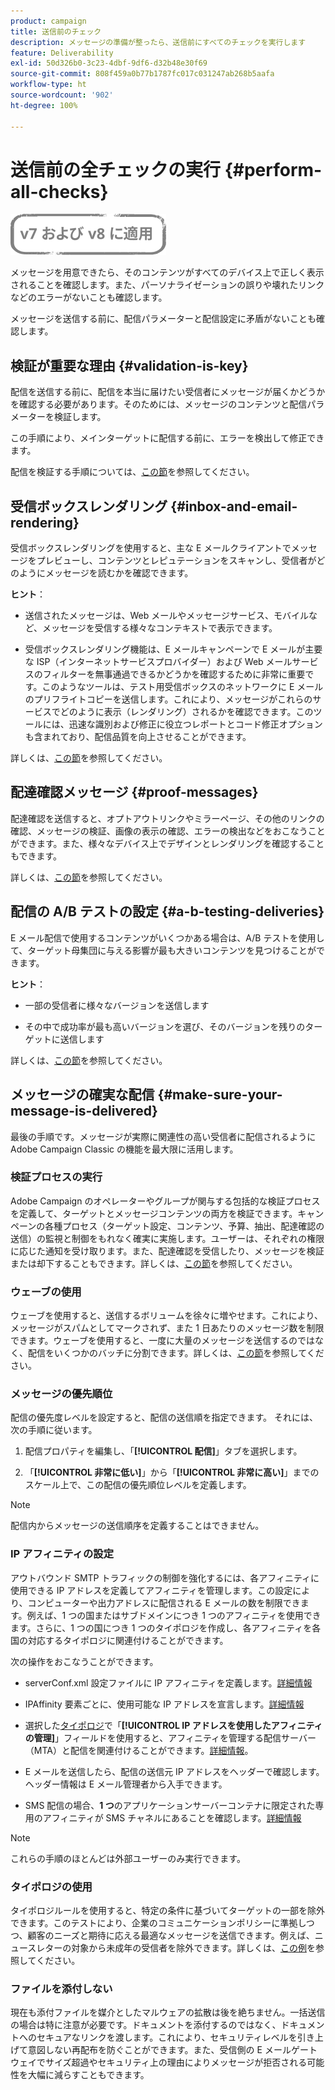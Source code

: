 ```yaml
---
product: campaign
title: 送信前のチェック
description: メッセージの準備が整ったら、送信前にすべてのチェックを実行します
feature: Deliverability
exl-id: 50d326b0-3c23-4dbf-9df6-d32b48e30f69
source-git-commit: 808f459a0b77b1787fc017c031247ab268b5aafa
workflow-type: ht
source-wordcount: '902'
ht-degree: 100%

---
```


# 送信前の全チェックの実行 {#perform-all-checks}

![](../../assets/common.svg)

メッセージを用意できたら、そのコンテンツがすべてのデバイス上で正しく表示されることを確認します。また、パーソナライゼーションの誤りや壊れたリンクなどのエラーがないことも確認します。

メッセージを送信する前に、配信パラメーターと配信設定に矛盾がないことも確認します。

## 検証が重要な理由 {#validation-is-key}

配信を送信する前に、配信を本当に届けたい受信者にメッセージが届くかどうかを確認する必要があります。そのためには、メッセージのコンテンツと配信パラメーターを検証します。

この手順により、メインターゲットに配信する前に、エラーを検出して修正できます。

配信を検証する手順については、[この節](steps-validating-the-delivery.md)を参照してください。

## 受信ボックスレンダリング {#inbox-and-email-rendering}

受信ボックスレンダリングを使用すると、主な E メールクライアントでメッセージをプレビューし、コンテンツとレピュテーションをスキャンし、受信者がどのようにメッセージを読むかを確認できます。

**ヒント**：

* 送信されたメッセージは、Web メールやメッセージサービス、モバイルなど、メッセージを受信する様々なコンテキストで表示できます。

* 受信ボックスレンダリング機能は、E メールキャンペーンで E メールが主要な ISP（インターネットサービスプロバイダー）および Web メールサービスのフィルターを無事通過できるかどうかを確認するために非常に重要です。このようなツールは、テスト用受信ボックスのネットワークに E メールのプリフライトコピーを送信します。これにより、メッセージがこれらのサービスでどのように表示（レンダリング）されるかを確認できます。このツールには、迅速な識別および修正に役立つレポートとコード修正オプションも含まれており、配信品質を向上させることができます。

詳しくは、[この節](inbox-rendering.md)を参照してください。

## 配達確認メッセージ {#proof-messages}

配達確認を送信すると、オプトアウトリンクやミラーページ、その他のリンクの確認、メッセージの検証、画像の表示の確認、エラーの検出などをおこなうことができます。また、様々なデバイス上でデザインとレンダリングを確認することもできます。

詳しくは、[この節](steps-validating-the-delivery.md#sending-a-proof)を参照してください。

## 配信の A/B テストの設定 {#a-b-testing-deliveries}

E メール配信で使用するコンテンツがいくつかある場合は、A/B テストを使用して、ターゲット母集団に与える影響が最も大きいコンテンツを見つけることができます。

**ヒント**：

* 一部の受信者に様々なバージョンを送信します

* その中で成功率が最も高いバージョンを選び、そのバージョンを残りのターゲットに送信します

詳しくは、[この節](get-started-a-b-testing.md)を参照してください。

## メッセージの確実な配信 {#make-sure-your-message-is-delivered}

最後の手順です。メッセージが実際に関連性の高い受信者に配信されるように Adobe Campaign Classic の機能を最大限に活用します。

### 検証プロセスの実行

Adobe Campaign のオペレーターやグループが関与する包括的な検証プロセスを定義して、ターゲットとメッセージコンテンツの両方を検証できます。キャンペーンの各種プロセス（ターゲット設定、コンテンツ、予算、抽出、配達確認の送信）の監視と制御をもれなく確実に実施します。ユーザーは、それぞれの権限に応じた通知を受け取ります。また、配達確認を受信したり、メッセージを検証または却下することもできます。詳しくは、[この節](../../campaign/using/marketing-campaign-approval.md)を参照してください。

### ウェーブの使用

ウェーブを使用すると、送信するボリュームを徐々に増やせます。これにより、メッセージがスパムとしてマークされず、また 1 日あたりのメッセージ数を制限できます。ウェーブを使用すると、一度に大量のメッセージを送信するのではなく、配信をいくつかのバッチに分割できます。詳しくは、[この節](steps-sending-the-delivery.md#sending-using-multiple-waves)を参照してください。

### メッセージの優先順位

配信の優先度レベルを設定すると、配信の送信順を指定できます。
それには、次の手順に従います。

1. 配信プロパティを編集し、「**[!UICONTROL 配信]**」タブを選択します。

1. 「**[!UICONTROL 非常に低い]**」から「**[!UICONTROL 非常に高い]**」までのスケール上で、この配信の優先順位レベルを定義します。

>[!NOTE]
>
>配信内からメッセージの送信順序を定義することはできません。

### IP アフィニティの設定

アウトバウンド SMTP トラフィックの制御を強化するには、各アフィニティに使用できる IP アドレスを定義してアフィニティを管理します。この設定により、コンピューターや出力アドレスに配信される E メールの数を制限できます。例えば、1 つの国またはサブドメインにつき 1 つのアフィニティを使用できます。さらに、1 つの国につき 1 つのタイポロジを作成し、各アフィニティを各国の対応するタイポロジに関連付けることができます。

次の操作をおこなうことができます。

* serverConf.xml 設定ファイルに IP アフィニティを定義します。[詳細情報](../../installation/using/configuring-campaign-server.md#managing-outbound-smtp-traffic-with-affinities)

* IPAffinity 要素ごとに、使用可能な IP アドレスを宣言します。[詳細情報](../../installation/using/email-deliverability.md#list-of-ip-addresses-to-use)

* 選択した[タイポロジ](../../campaign-opt/using/about-campaign-typologies.md)で「**[!UICONTROL IP アドレスを使用したアフィニティの管理]**」フィールドを使用すると、アフィニティを管理する配信サーバー（MTA）と配信を関連付けることができます。[詳細情報](../../campaign-opt/using/applying-rules.md#control-outgoing-smtp-traffic)。

* E メールを送信したら、配信の送信元 IP アドレスをヘッダーで確認します。ヘッダー情報は E メール管理者から入手できます。

* SMS 配信の場合、**1 つ**&#x200B;のアプリケーションサーバーコンテナに限定された専用のアフィニティが SMS チャネルにあることを確認します。[詳細情報](../../installation/using/configure-delivery-settings.md#managing-outbound-smtp-traffic-with-affinities)

>[!NOTE]
>
>これらの手順のほとんどは外部ユーザーのみ実行できます。

### タイポロジの使用

タイポロジルールを使用すると、特定の条件に基づいてターゲットの一部を除外できます。このテストにより、企業のコミュニケーションポリシーに準拠しつつ、顧客のニーズと期待に応える最適なメッセージを送信できます。例えば、ニュースレターの対象から未成年の受信者を除外できます。詳しくは、[この例](../../campaign-opt/using/filtering-rules.md)を参照してください。

### ファイルを添付しない

現在も添付ファイルを媒介としたマルウェアの拡散は後を絶ちません。一括送信の場合は特に注意が必要です。ドキュメントを添付するのではなく、ドキュメントへのセキュアなリンクを渡します。これにより、セキュリティレベルを引き上げて意図しない再配布を防ぐことができます。また、受信側の E メールゲートウェイでサイズ超過やセキュリティ上の理由によりメッセージが拒否される可能性を大幅に減らすこともできます。
